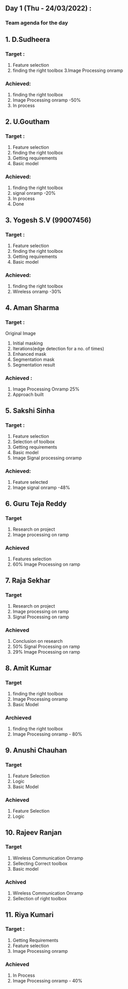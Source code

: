 ## Day 1 (Thu - 24/03/2022) :
### Team agenda for the day

## 1. D.Sudheera
### Target :
 1. Feature selection
 2. finding the right toolbox
 3.Image Processing onramp
 
 ### Achieved:
 1. finding the right toolbox
 2. Image Processing onramp -50%
 3. In process
 
## 2. U.Goutham
### Target :
 1. Feature selection
 2. finding the right toolbox
 3. Getting requirements
 4. Basic model
 
 ### Achieved:
 1. finding the right toolbox
 2. signal onramp -20%
 3. In process
 4. Done

## 3. Yogesh S.V (99007456)
### Target :
 1. Feature selection
 2. finding the right toolbox
 3. Getting requirements
 4. Basic model
 
 ### Achieved:
 1. finding the right toolbox
 2. Wireless onramp -30%

## 4. Aman Sharma
### Target :
Original Image
 1. Initial masking
 2.	Iterations(edge detection for a no. of times)
 3.	Enhanced mask
 4.	Segmentation mask
 5.	Segmentation result

### Achieved : 
 1. Image Processing Onramp 25%
 2. Approach built

## 5. Sakshi Sinha 
### Target :
 1. Feature selection
 2. Selection of toolbox
 3. Getting requirements
 4. Basic model
 5. Image Signal processing onramp
 
### Achieved:
 1. Feature selected
 2. Image signal onramp -48%

## 6. Guru Teja Reddy
### Target
1. Research on project 
2. Image processing on ramp

### Achieved
1. Features selection
3. 60% Image Processing on ramp

## 7. Raja Sekhar 
### Target
1. Research on project 
2. Image processing on ramp
3. Signal Processing on ramp

### Achieved
1. Conclusion on research
2. 50% Signal Processing on ramp
3. 29% Image Processing on ramp

## 8. Amit Kumar
### Target
1. finding the right toolbox
2. Image Processing onramp
3. Basic Model

### Archieved
1. finding the right toolbox
2. Image Processing onramp - 80%

## 9. Anushi Chauhan 
### Target
1. Feature Selection
2. Logic
3. Basic Model

### Achieved
1. Feature Selection
2. Logic

## 10. Rajeev Ranjan
### Target
1. Wireless Communication Onramp
2. Sellecting Correct toolbox
3. Basic model 

### Achived
1. Wireless Communication Onramp
2. Sellection of right toolbox

## 11. Riya Kumari
### Target :
1. Getting Requirements
2. Feature selection
3. Image Processing onramp

### Achieved
1. In Process
2. Image Processing onramp - 40%


